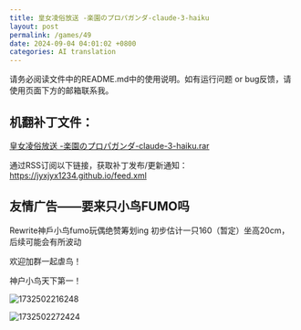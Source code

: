 ```yaml
---
title: 皇女凌俗放送 -楽園のプロパガンダ-claude-3-haiku
layout: post
permalink: /games/49
date: 2024-09-04 04:01:02 +0800
categories: AI translation
---
```



请务必阅读文件中的README.md中的使用说明。如有运行问题 or bug反馈，请使用页面下方的邮箱联系我。

## 机翻补丁文件：

[皇女凌俗放送 -楽園のプロパガンダ-claude-3-haiku.rar](../resources/%E7%9A%87%E5%A5%B3%E5%87%8C%E4%BF%97%E6%94%BE%E9%80%81%20-%E6%A5%BD%E5%9C%92%E3%81%AE%E3%83%97%E3%83%AD%E3%83%91%E3%82%AC%E3%83%B3%E3%83%80-claude-3-haiku.rar)

 

通过RSS订阅以下链接，获取补丁发布/更新通知：https://jyxjyx1234.github.io/feed.xml

## 友情广告——要来只小鸟FUMO吗

Rewrite神戶小鸟fumo玩偶绝赞筹划ing 初步估计一只160（暂定）坐高20cm，后续可能会有所波动

欢迎加群一起虐鸟！

神户小鸟天下第一！

![1732502216248](image/广告/1732502216248.png)

![1732502272424](image/广告/1732502272424.png)
